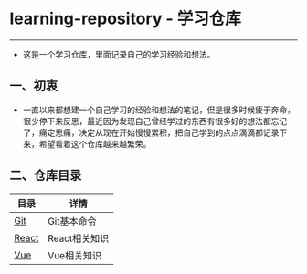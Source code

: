 # learning-repository - 学习仓库

---

- 这是一个学习仓库，里面记录自己的学习经验和想法。
  <br>

## 一、初衷

- 一直以来都想建一个自己学习的经验和想法的笔记，但是很多时候疲于奔命，很少停下来反思，最近因为发现自己曾经学过的东西有很多好的想法都忘记了，痛定思痛，决定从现在开始慢慢累积，把自己学到的点点滴滴都记录下来，希望看着这个仓库越来越繁荣。

## 二、仓库目录

| 目录                                                   | 详情                                       |
| ------------------------------------------------------ | ------------------------------------------ |
| [Git](https://github.com/WTxiaomage/learning-repository/blob/master/Git/Git%E5%9F%BA%E6%9C%AC%E5%91%BD%E4%BB%A4.md) | Git基本命令 |
| [React](https://github.com/WTxiaomage/learning-repository/tree/master/React) | React相关知识 |
| [Vue](https://github.com/WTxiaomage/learning-repository/tree/master/Vue) | Vue相关知识 |

 
